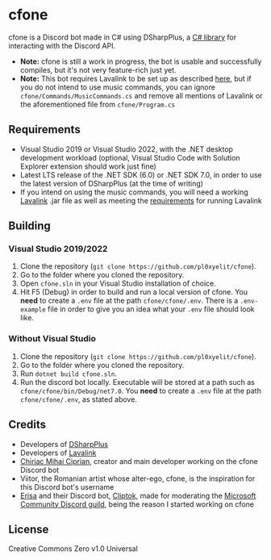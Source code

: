 # cfone
cfone is a Discord bot made in C# using DSharpPlus, a [C# library](https://github.com/DSharpPlus/DSharpPlus) for interacting with the Discord API. 

* **Note:** cfone is still a work in progress, the bot is usable and successfully compiles, but it's not very feature-rich just yet.
* **Note:** This bot requires Lavalink to be set up as described [here](https://dsharpplus.github.io/articles/audio/lavalink/setup.html), but if you do not intend to use music commands, you can ignore `cfone/Commands/MusicCommands.cs` and remove all mentions of Lavalink or the aforementioned file from `cfone/Program.cs`

## Requirements
* Visual Studio 2019 or Visual Studio 2022, with the .NET desktop development workload (optional, Visual Studio Code with Solution Explorer extension should work just fine)
* Latest LTS release of the .NET SDK (6.0) or .NET SDK 7.0, in order to use the latest version of DSharpPlus (at the time of writing)
* If you intend on using the music commands, you will need a working [Lavalink](https://github.com/freyacodes/Lavalink/releases) .jar file as well as meeting the [requirements](https://github.com/freyacodes/Lavalink#requirements) for running Lavalink

## Building 

### Visual Studio 2019/2022
1. Clone the repository (`git clone https://github.com/pl0xyelit/cfone`).
2. Go to the folder where you cloned the repository.
3. Open `cfone.sln` in your Visual Studio installation of choice.
4. Hit F5 (Debug) in order to build and run a local version of cfone. You **need** to create a `.env` file at the path `cfone/cfone/.env`. There is a `.env-example` file in order to give you an idea what your `.env` file should look like.

### Without Visual Studio
1. Clone the repository (`git clone https://github.com/pl0xyelit/cfone`).
2. Go to the folder where you cloned the repository.
3. Run `dotnet build cfone.sln`.
4. Run the discord bot locally. Executable will be stored at a path such as `cfone/cfone/bin/Debug/net7.0`. You **need** to create a `.env` file at the path `cfone/cfone/.env`, as stated above.

## Credits
* Developers of [DSharpPlus](https://github.com/DSharpPlus/DSharpPlus)
* Developers of [Lavalink](https://github.com/freyacodes/Lavalink)
* [Chiriac Mihai Ciprian](https://github.com/pl0xyelit), creator and main developer working on the cfone Discord bot
* Viitor, the Romanian artist whose alter-ego, cfone, is the inspiration for this Discord bot's username
* [Erisa](https://github.com/Erisa) and their Discord bot, [Cliptok](https://github.com/Erisa/Cliptok), made for moderating the [Microsoft Community Discord guild](https://discord.gg/microsoft), being the reason I started working on cfone

## License
Creative Commons Zero v1.0 Universal